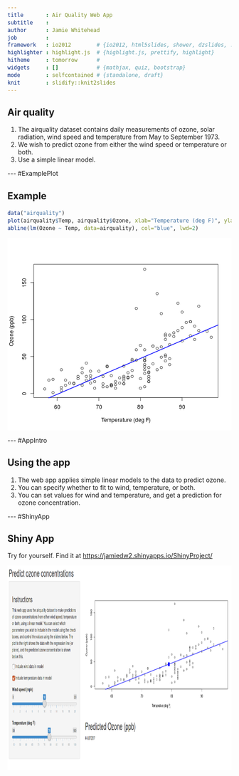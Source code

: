 ```yaml
---
title       : Air Quality Web App
subtitle    : 
author      : Jamie Whitehead
job         : 
framework   : io2012        # {io2012, html5slides, shower, dzslides, ...}
highlighter : highlight.js  # {highlight.js, prettify, highlight}
hitheme     : tomorrow      # 
widgets     : []            # {mathjax, quiz, bootstrap}
mode        : selfcontained # {standalone, draft}
knit        : slidify::knit2slides
---
```


## Air quality

1. The airquality dataset contains daily measurements of ozone, solar radiation, wind speed and temperature from May to September 1973.
2. We wish to predict ozone from either the wind speed or temperature or both.
3. Use a simple linear model.

--- #ExamplePlot

## Example


```r
data("airquality")
plot(airquality$Temp, airquality$Ozone, xlab="Temperature (deg F)", ylab="Ozone (ppb)")
abline(lm(Ozone ~ Temp, data=airquality), col="blue", lwd=2)
```

<img src="figure/simple-plot-1.png" title="plot of chunk simple-plot" alt="plot of chunk simple-plot" style="display: block; margin: auto;" />

--- #AppIntro

## Using the app

1. The web app applies simple linear models to the data to predict ozone.
2. You can specify whether to fit to wind, temperature, or both.
3. You can set values for wind and temperature, and get a prediction for ozone concentration.

--- #ShinyApp

## Shiny App

Try for yourself. Find it at https://jamiedw2.shinyapps.io/ShinyProject/

<img src='ShinyAppScreenshot.png' width="1000" height="460">
